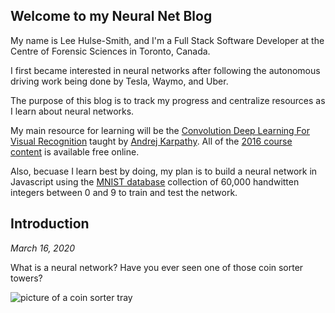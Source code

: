 ## Welcome to my Neural Net Blog

My name is Lee Hulse-Smith, and I'm a Full Stack Software Developer at the Centre of Forensic Sciences in Toronto, Canada. 

I first became interested in neural networks after following the autonomous driving work being done by Tesla, Waymo, and Uber.

The purpose of this blog is to track my progress and centralize resources as I learn about neural networks.

My main resource for learning will be the [Convolution Deep Learning For Visual Recognition](http://cs231n.stanford.edu/) taught by [Andrej Karpathy](https://cs.stanford.edu/people/karpathy/). All of the [2016 course content](https://www.youtube.com/playlist?list=PLkt2uSq6rBVctENoVBg1TpCC7OQi31AlC) is available free online.

Also, becuase I learn best by doing, my plan is to build a neural network in Javascript using the [MNIST database](http://yann.lecun.com/exdb/mnist/) collection of 60,000 handwitten integers between 0 and 9 to train and test the network.

## Introduction

_March 16, 2020_

What is a neural network? Have you ever seen one of those coin sorter towers?

<img src="images/coin-sorter-trays" alt="picture of a coin sorter tray" class="inline"/>



